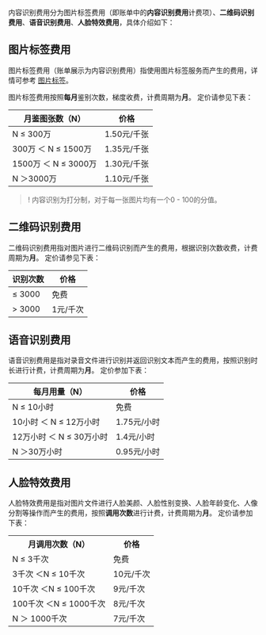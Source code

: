 内容识别费用分为图片标签费用（即账单中的**内容识别费用**计费项）、**二维码识别费用**、**语音识别费用**、**人脸特效费用**，具体介绍如下：

## 图片标签费用

图片标签费用（账单展示为内容识别费用）指使用图片标签服务而产生的费用，详情可参考 [图片标签](https://cloud.tencent.com/document/product/460/47491)。

图片标签费用按照**每月**鉴别次数，梯度收费，计费周期为**月**。
定价请参见下表：

| 月鉴图张数（N）      | 价格        |
| --------------- | ----------- |
| N ≤ 300万          | 1.50元/千张 |
| 300万 ＜ N ≤ 1500万  | 1.35元/千张 |
| 1500万 ＜ N ≤ 3000万 | 1.30元/千张 |
| N ＞3000万      | 1.10元/千张 |

>! 内容识别为打分制，对于每一张图片均有一个0 - 100的分值。
>

## 二维码识别费用

二维码识别费用指对图片进行二维码识别而产生的费用，根据识别次数收费，计费周期为**月**。
定价请参见下表：

| 识别次数 | 价格     |
| -------- | -------- |
| ≤ 3000    | 免费     |
| > 3000    | 1元/千次 |

## 语音识别费用

语音识别费用是指对录音文件进行识别并返回识别文本而产生的费用，按照识别时长进行计费，计费周期为**月**。
定价参加下表：

| 每月用量（N） | 价格      |
| ---------------- | ----------- |
| N ≤ 10小时               | 免费      |
| 10小时 ＜ N ≤ 12万小时 | 1.75元/小时 |
| 12万小时 ＜ N ≤ 30万小时    | 1.4元/小时 |
| N ＞30万小时      | 0.95元/小时 |

## 人脸特效费用

人脸特效费用是指对图片文件进行人脸美颜、人脸性别变换、人脸年龄变化、人像分割等操作而产生的费用，按照**调用次数**进行计费，计费周期为**月**。
定价请参加下表：

<table>
   <tr>
      <th>月调用次数（N）</td>
      <th>价格</td>
   </tr>
   <tr>
      <td>N ≤ 3千次</td>
      <td>免费</td>
   </tr>
   <tr>
      <td>3千次 ＜N ≤ 10千次</td>
      <td>10元/千次</td>
   </tr>
   <tr>
      <td>10千次 ＜N ≤ 100千次</td>
      <td>9元/千次</td>
   </tr>
   <tr>
      <td>100千次 ＜N ≤ 1000千次</td>
      <td>8元/千次</td>
   </tr>
   <tr>
      <td>N ＞ 1000千次</td>
      <td>7元/千次</td>
   </tr>
</table>



